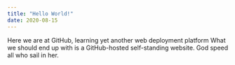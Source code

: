 ```yaml
---
title: "Hello World!"
date: 2020-08-15
---
```

Here we are at GitHub, learning yet another web deployment platform
What we should end up with is a GitHub-hosted self-standing website.
 God speed all who sail in her.

